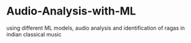 # Audio-Analysis-with-ML
using different ML models, audio analysis and identification of ragas in indian classical music
